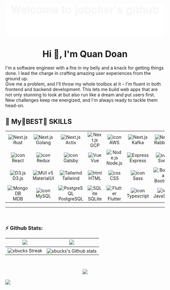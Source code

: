 [![MasterHead](https://github.com/BEPb/BEPb/blob/main/assets/Bottom_up.svg)](https://favourryan.netlify.app)
<h1 align="center">Hi 👋, I'm Quan Doan</h1>

I'm a software engineer with a fire in my belly and a knack for getting things done. I lead the charge in crafting amazing user experiences from the ground up. 
<br>
Give me a problem, and I'll throw my whole toolbox at it – I'm fluent in both frontend and backend development. 
This lets me build web apps that are not only stunning to look at but also run like a dream and put users first.
<br>
New challenges keep me energized, and I'm always ready to tackle them head-on.

## 💫 My🌟BEST🌟 SKILLS
<p align="center">
<table align="center">
  <tr>
    <td align="center" width="90">
      <img src="https://skillicons.dev/icons?i=rust" width="45" height="45" alt="Next.js" />
      <br>Rust
    </td>
    <td align="center" width="90">
      <img src="https://skillicons.dev/icons?i=go" width="45" height="45" alt="Next.js" />
      <br>Golang
    </td>
    <td align="center" width="90">
      <img src="https://skillicons.dev/icons?i=actix" width="45" height="45" alt="Next.js" />
      <br>Actix
    </td>
    <td align="center" width="90">
      <img src="https://skillicons.dev/icons?i=gcp" width="45" height="45" alt="Next.js" />
      <br>GCP
    </td>
    <td align="center" width="90">
      <img src="https://techstack-generator.vercel.app/aws-icon.svg" alt="icon" width="55" height="55" />
      <br>AWS
    </td>
    <td align="center" width="90">
      <img src="https://skillicons.dev/icons?i=kafka" width="45" height="45" alt="Next.js" />
      <br>Kafka
    </td>
    <td align="center" width="90">
      <img src="https://skillicons.dev/icons?i=rabbitmq" width="45" height="45" alt="Next.js" />
      <br>RabbitMQ
    </td>
    <td align="center" width="90">
      <img src="https://skillicons.dev/icons?i=docker" width="45" height="45" alt="Next.js" />
      <br>Docker
    </td>
    <td align="center" width="90">
      <img src="https://skillicons.dev/icons?i=kubernetes" width="45" height="45" alt="Next.js" />
      <br>Kubernetes
    </td>
    <td align="center" width="90">
      <img src="https://techstack-generator.vercel.app/restapi-icon.svg" alt="icon" width="55" height="55" />
      <br>RestAPI
    </td>
  </tr>
  <tr>
    <td align="center" width="90">
      <img src="https://techstack-generator.vercel.app/react-icon.svg" alt="icon" width="55" height="55" />
      <br>React
    </td>
    <td align="center" width="90">
      <img src="https://techstack-generator.vercel.app/redux-icon.svg" alt="icon" width="55" height="55" />
      <br>Redux
    </td>
    <td align="center" width="90">
      <img src="https://techstack-generator.vercel.app/gatsby-icon.svg" alt="icon" width="55" height="55" />
      <br>Gatsby
    </td>
    <td align="center" width="90">
      <img src="https://skillicons.dev/icons?i=vue" width="45" height="45" alt="Vue" />
      <br>Vue
    </td>
    <td align="center" width="90">
      <img src="https://skillicons.dev/icons?i=nodejs" width="45" height="45" alt="Node.js" />
      <br>Node.js
    </td>
    <td align="center" width="90">
      <img src="https://skillicons.dev/icons?i=express" width="45" height="45" alt="Express" />
      <br>Express
    </td>
    <td align="center" width="90">
      <img src="https://skillicons.dev/icons?i=svelte" width="45" height="45" alt="svelte" />
      <br>Svelte
    </td>
    <td align="center" width="90">
      <img src="https://skillicons.dev/icons?i=nextjs" width="45" height="45" alt="Next" />
      <br>Next.js
    </td>
    <td align="center" width="90">
      <img src="https://techstack-generator.vercel.app/python-icon.svg" alt="icon" width="55" height="55" />
      <br>Python
    </td>
    <td align="center" width="90">
      <img src="https://techstack-generator.vercel.app/django-icon.svg" alt="icon" width="55" height="55" />
      <br>Django
    </td>
  </tr>
  <tr>
    <td align="center" width="90">
      <img src="https://skillicons.dev/icons?i=d3" width="45" height="45" alt="D3.js" />
      <br>D3.js
    </td>
    <td align="center" width="90">
      <img src="https://skillicons.dev/icons?i=materialui" width="45" height="45" alt="MUI v5" />
      <br>MaterialUI
    </td>
    <td align="center" width="90">
      <img src="https://skillicons.dev/icons?i=tailwind" width="45" height="45" alt="Tailwind" />
      <br>Tailwind
    </td>
    <td align="center" width="90">
      <img src="https://skillicons.dev/icons?i=html" width="45" height="45" alt="html" />
      <br>HTML
    </td>
    <td align="center" width="90">
      <img src="https://skillicons.dev/icons?i=css" width="45" height="45" alt="css" />
      <br>CSS
    </td>
    <td align="center" width="90">
      <img src="https://techstack-generator.vercel.app/sass-icon.svg" alt="icon" width="55" height="55" />
      <br>Sass
    </td>
    <td align="center" width="90">
      <img src="https://skillicons.dev/icons?i=bootstrap" width="45" height="45" alt="Bootstrap" />
      <br>Bootstrap
    </td>
    <td align="center" width="90">
      <img src="https://skillicons.dev/icons?i=babel" width="45" height="45" alt="babel" />
      <br>Babel
    </td>
    <td align="center" width="90">
      <img src="https://skillicons.dev/icons?i=threejs" width="45" height="45" alt="Three.js" />
      <br>Three.js
    </td>
    <td align="center" width="90">
      <img src="https://skillicons.dev/icons?i=solidity" width="45" height="45" alt="Solidity" />
      <br>Solidity
    </td>
  </tr>
  <tr>
    <td align="center" width="90">
      <img src="https://skillicons.dev/icons?i=mongodb" width="45" height="45" alt="MongoDB" />
      <br>MDB
    </td>
    <td align="center" width="90">
      <img src="https://techstack-generator.vercel.app/mysql-icon.svg" alt="icon" width="55" height="55" />
      <br>MySQL
    </td>
    <td align="center" width="90">
      <img src="https://skillicons.dev/icons?i=postgres" width="45" height="45" alt="PostgreSQL" />
      <br>PostgreSQL
    </td>
    <td align="center" width="90">
      <img src="https://skillicons.dev/icons?i=sqlite" width="45" height="45" alt="SQLite" />
      <br>SQLite
    </td>
    <td align="center" width="90">
      <img src="https://skillicons.dev/icons?i=flutter" width="45" height="45" alt="Flutter" />
      <br>Flutter
    </td>
    <td align="center" width="90">
      <img src="https://techstack-generator.vercel.app/ts-icon.svg" alt="icon" width="55" height="55" />
      <br>Typescript
    </td>
    <td align="center" width="90">
      <img src="https://techstack-generator.vercel.app/js-icon.svg" alt="icon" width="55" height="55" />
      <br>JavaScript
    </td>
    <td align="center" width="90">
      <img src="https://techstack-generator.vercel.app/java-icon.svg" alt="icon" width="55" height="55" />
      <br>Java
    </td>
    <td align="center" width="90">
      <img src="https://techstack-generator.vercel.app/csharp-icon.svg" alt="icon" width="55" height="55" />
      <br>C#
    </td>
    <td align="center" width="90">
      <img src="https://techstack-generator.vercel.app/cpp-icon.svg" alt="icon" width="55" height="55" />
      <br>C++
    </td>
  </tr>
</table>
</p>
<hr>
<br>
</div>

### ⚡ Github Stats:

| ![](http://github-profile-summary-cards.vercel.app/api/cards/most-commit-language?username=xbucks&theme=algolia) | ![](http://github-profile-summary-cards.vercel.app/api/cards/repos-per-language?username=xbucks&theme=algolia) |
| :-----------------------------------------------------------------------------------------------------------------------------------------------------------------------------------------------------: | :--------------------------------------------------------------------------------------------------------------------------------------------------------------------------------------: |
|                                           <img  width="450em"   src="https://streak-stats.demolab.com?user=xbucks&theme=vue-dark" alt="xbucks Streak" />                                           |  <img width="450em" align="center" alt="xbucks's Github stats"  src="https://github-readme-stats.vercel.app/api?username=xbucks&show_icons=true&count_private=true&theme=vue-dark" />   |

<br/>
<p align="center"> <img src="https://quotes-github-readme.vercel.app/api?type=horizontal&theme=dark&quote=To%20know,%20is%20to%20know%20that%20you%20know%20nothing.%20Nothing%20but%20the%20art%20of%20self-ignorance.&author=He%20who%20embraced%20his%20own%20ignorance" /> </p>

<img src="https://komarev.com/ghpvc/?username=xbucks" />



